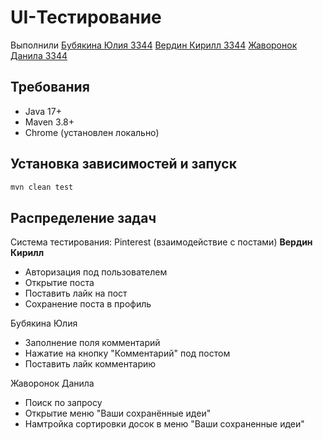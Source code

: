 # UI-Тестирование

Выполнили
[Бубякина Юлия 3344](https://github.com/bubyashek)
[Вердин Кирилл 3344](https://github.com/VerdinKirill)
[Жаворонок Данила 3344](https://github.com/Ledatu)

## Требования

- Java 17+
- Maven 3.8+
- Chrome (установлен локально)

## Установка зависимостей и запуск

```bash
mvn clean test
```

## Распределение задач

Система тестирования: Pinterest (взаимодействие с постами)
**Вердин Кирилл**

* Авторизация под пользователем
* Открытие поста
* Поставить лайк на пост
* Сохранение поста в профиль

Бубякина Юлия

* Заполнение поля комментарий
* Нажатие на кнопку "Комментарий" под постом
* Поставить лайк комментарию

Жаворонок Данила

* Поиск по запросу
* Открытие меню "Ваши сохранённые идеи"
* Намтройка сортировки досок в меню "Ваши сохраненные идеи"
